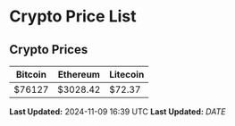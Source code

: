 # Crypto Price List

## Crypto Prices
| Bitcoin | Ethereum | Litecoin |
| ------- | -------- | -------- |
| $76127 | $3028.42 | $72.37 |
**Last Updated:** 2024-11-09 16:39 UTC
**Last Updated:** $DATE$
